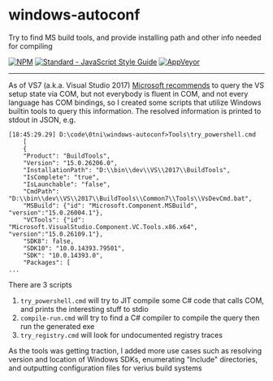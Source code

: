 # windows-autoconf
Try to find MS build tools, and provide installing path and other info needed for compiling 

[![NPM](https://nodei.co/npm/get-vs2017-path.png)](https://nodei.co/npm/get-vs2017-path/)
[![Standard - JavaScript Style Guide](https://cdn.rawgit.com/feross/standard/master/badge.svg)](https://github.com/feross/standard)
[![AppVeyor](https://ci.appveyor.com/api/projects/status/u7812xmwxij7ljlh?svg=true)](https://ci.appveyor.com/project/refack/windows-autoconf)

---
As of VS7 (a.k.a. Visual Studio 2017) [Microsoft recommends](https://blogs.msdn.microsoft.com/heaths/2016/09/15/changes-to-visual-studio-15-setup/) to query the VS setup state via COM, but not everybody is fluent in COM, and not every language has COM bindings, so I created some scripts that utilize Windows builtin tools to query this information. The resolved information is printed to stdout in JSON, e.g.
```
[18:45:29.29] D:\code\0tni\windows-autoconf>Tools\try_powershell.cmd
    [
    {
    "Product": "BuildTools",
    "Version": "15.0.26206.0",
    "InstallationPath": "D:\\bin\\dev\\VS\\2017\\BuildTools",
    "IsComplete": "true",
    "IsLaunchable": "false",
    "CmdPath": "D:\\bin\\dev\\VS\\2017\\BuildTools\\Common7\\Tools\\VsDevCmd.bat",
    "MSBuild": {"id": "Microsoft.Component.MSBuild", "version":"15.0.26004.1"},
    "VCTools": {"id": "Microsoft.VisualStudio.Component.VC.Tools.x86.x64", "version":"15.0.26109.1"},
    "SDK8": false,
    "SDK10": "10.0.14393.79501",
    "SDK": "10.0.14393.0",
    "Packages": [
...
```

There are 3 scripts
 1. `try_powershell.cmd` will try to JIT compile some C# code that calls COM, and prints the interesting stuff to stdio
 2. `compile-run.cmd` will try to find a C# compiler to compile the query then run the generated exe
 3. `try_registry.cmd` will look for undocumented registry traces 

As the tools was getting traction, I added more use cases such as resolving version and location of Windows SDKs, enumerating "Include" directories, and outputting configuration files for verius build systems
